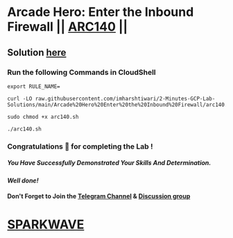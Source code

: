 # Arcade Hero: Enter the Inbound Firewall || [ARC140](https://www.cloudskillsboost.google/focuses/85629?parent=catalog) ||

## Solution [here](https://youtu.be/_OUl0pmEZ-Y)

### Run the following Commands in CloudShell

```
export RULE_NAME=
```
```
curl -LO raw.githubusercontent.com/imharshtiwari/2-Minutes-GCP-Lab-Solutions/main/Arcade%20Hero%20Enter%20the%20Inbound%20Firewall/arc140.sh

sudo chmod +x arc140.sh

./arc140.sh
```

### Congratulations 🎉 for completing the Lab !

##### *You Have Successfully Demonstrated Your Skills And Determination.*

#### *Well done!*

#### Don't Forget to Join the [Telegram Channel](https://t.me/sparkwave.01) & [Discussion group](https://t.me/sparkwave.01chats)

# [SPARKWAVE](https://www.youtube.com/@sparkwave.01)
